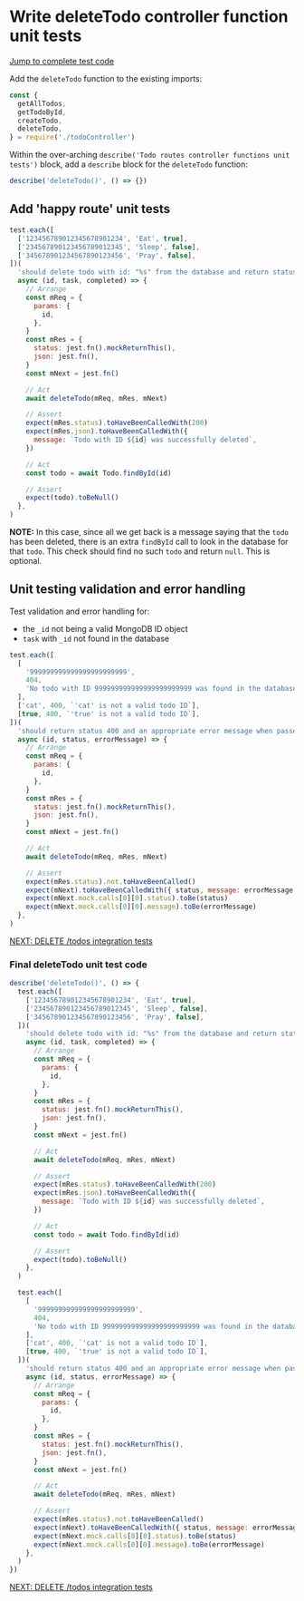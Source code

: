 # Write deleteTodo controller function unit tests

[Jump to complete test code](#final-deletetodo-unit-test-code)

Add the `deleteTodo` function to the existing imports:

```javascript
const {
  getAllTodos,
  getTodoById,
  createTodo,
  deleteTodo,
} = require('./todoController')
```

Within the over-arching `describe('Todo routes controller functions unit tests')` block, add a `describe` block for the `deleteTodo` function:

```javascript
describe('deleteTodo()', () => {})
```

## Add 'happy route' unit tests

```javascript
test.each([
  ['123456789012345678901234', 'Eat', true],
  ['234567890123456789012345', 'Sleep', false],
  ['345678901234567890123456', 'Pray', false],
])(
  'should delete todo with id: "%s" from the database and return status 200 with a success confirmation message',
  async (id, task, completed) => {
    // Arrange
    const mReq = {
      params: {
        id,
      },
    }
    const mRes = {
      status: jest.fn().mockReturnThis(),
      json: jest.fn(),
    }
    const mNext = jest.fn()

    // Act
    await deleteTodo(mReq, mRes, mNext)

    // Assert
    expect(mRes.status).toHaveBeenCalledWith(200)
    expect(mRes.json).toHaveBeenCalledWith({
      message: `Todo with ID ${id} was successfully deleted`,
    })

    // Act
    const todo = await Todo.findById(id)

    // Assert
    expect(todo).toBeNull()
  },
)
```

**NOTE:** In this case, since all we get back is a message saying that the `todo` has been deleted, there is an extra `findById` call to look in the database for that `todo`. This check should find no such `todo` and return `null`. This is optional.

## Unit testing validation and error handling

Test validation and error handling for:

- the `_id` not being a valid MongoDB ID object
- `task` with `_id` not found in the database

```javascript
test.each([
  [
    '999999999999999999999999',
    404,
    'No todo with ID 999999999999999999999999 was found in the database',
  ],
  ['cat', 400, `'cat' is not a valid todo ID`],
  [true, 400, `'true' is not a valid todo ID`],
])(
  'should return status 400 and an appropriate error message when passed task: "%s"',
  async (id, status, errorMessage) => {
    // Arrange
    const mReq = {
      params: {
        id,
      },
    }
    const mRes = {
      status: jest.fn().mockReturnThis(),
      json: jest.fn(),
    }
    const mNext = jest.fn()

    // Act
    await deleteTodo(mReq, mRes, mNext)

    // Assert
    expect(mRes.status).not.toHaveBeenCalled()
    expect(mNext).toHaveBeenCalledWith({ status, message: errorMessage })
    expect(mNext.mock.calls[0][0].status).toBe(status)
    expect(mNext.mock.calls[0][0].message).toBe(errorMessage)
  },
)
```

[NEXT: DELETE /todos integration tests](5c_deleteTodo_integrationTests.md)

### Final deleteTodo unit test code

```javascript
describe('deleteTodo()', () => {
  test.each([
    ['123456789012345678901234', 'Eat', true],
    ['234567890123456789012345', 'Sleep', false],
    ['345678901234567890123456', 'Pray', false],
  ])(
    'should delete todo with id: "%s" from the database and return status 200 with a success confirmation message',
    async (id, task, completed) => {
      // Arrange
      const mReq = {
        params: {
          id,
        },
      }
      const mRes = {
        status: jest.fn().mockReturnThis(),
        json: jest.fn(),
      }
      const mNext = jest.fn()

      // Act
      await deleteTodo(mReq, mRes, mNext)

      // Assert
      expect(mRes.status).toHaveBeenCalledWith(200)
      expect(mRes.json).toHaveBeenCalledWith({
        message: `Todo with ID ${id} was successfully deleted`,
      })

      // Act
      const todo = await Todo.findById(id)

      // Assert
      expect(todo).toBeNull()
    },
  )

  test.each([
    [
      '999999999999999999999999',
      404,
      'No todo with ID 999999999999999999999999 was found in the database',
    ],
    ['cat', 400, `'cat' is not a valid todo ID`],
    [true, 400, `'true' is not a valid todo ID`],
  ])(
    'should return status 400 and an appropriate error message when passed task: "%s"',
    async (id, status, errorMessage) => {
      // Arrange
      const mReq = {
        params: {
          id,
        },
      }
      const mRes = {
        status: jest.fn().mockReturnThis(),
        json: jest.fn(),
      }
      const mNext = jest.fn()

      // Act
      await deleteTodo(mReq, mRes, mNext)

      // Assert
      expect(mRes.status).not.toHaveBeenCalled()
      expect(mNext).toHaveBeenCalledWith({ status, message: errorMessage })
      expect(mNext.mock.calls[0][0].status).toBe(status)
      expect(mNext.mock.calls[0][0].message).toBe(errorMessage)
    },
  )
})
```

[NEXT: DELETE /todos integration tests](5c_deleteTodo_integrationTests.md)
